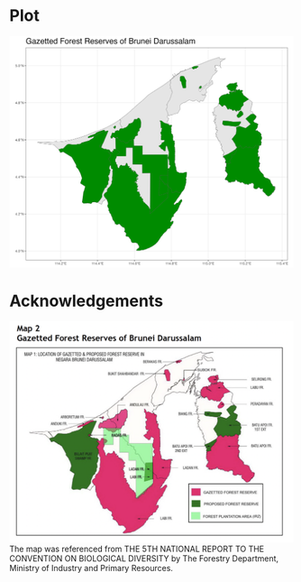 # Plot

![](forestreserve_bn.png)

# Acknowledgements

![](forestreserve_bn_ref.png) The map was referenced from THE 5TH NATIONAL REPORT TO THE CONVENTION ON BIOLOGICAL DIVERSITY by The Forestry Department, Ministry of Industry and Primary Resources.
